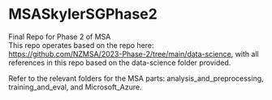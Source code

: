 # MSASkylerSGPhase2  
Final Repo for Phase 2 of MSA  <br>
This repo operates based on the repo here: https://github.com/NZMSA/2023-Phase-2/tree/main/data-science, with all references in this repo based on the data-science folder provided.  <br>

Refer to the relevant folders for the MSA parts: analysis_and_preprocessing, training_and_eval, and Microsoft_Azure.
